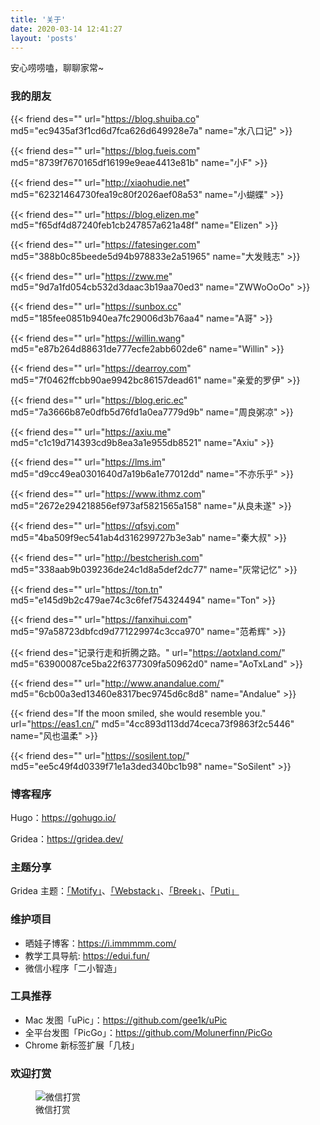 ```yaml
---
title: '关于'
date: 2020-03-14 12:41:27
layout: 'posts'
---
```

安心唠唠嗑，聊聊家常~

### 我的朋友

{{< friend des="" url="https://blog.shuiba.co" md5="ec9435af3f1cd6d7fca626d649928e7a" name="水八口记" >}}

{{< friend des="" url="https://blog.fueis.com" md5="8739f7670165df16199e9eae4413e81b" name="小F" >}}

{{< friend des="" url="http://xiaohudie.net" md5="62321464730fea19c80f2026aef08a53" name="小蝴蝶" >}}

{{< friend des="" url="https://blog.elizen.me" md5="f65df4d87240feb1cb247857a621a48f" name="Elizen" >}}

{{< friend des="" url="https://fatesinger.com" md5="388b0c85beede5d94b978833e2a51965" name="大发贱志" >}}

{{< friend des="" url="https://zww.me" md5="9d7a1fd054cb532d3daac3b19aa70ed3" name="ZWWoOoOo" >}}

{{< friend des="" url="https://sunbox.cc" md5="185fee0851b940ea7fc29006d3b76aa4" name="A哥" >}}

{{< friend des="" url="https://willin.wang" md5="e87b264d88631de777ecfe2abb602de6" name="Willin" >}}

{{< friend des="" url="https://dearroy.com" md5="7f0462ffcbb90ae9942bc86157dead61" name="亲爱的罗伊" >}}

{{< friend des="" url="https://blog.eric.ec" md5="7a3666b87e0dfb5d76fd1a0ea7779d9b" name="周良粥凉" >}}

{{< friend des="" url="https://axiu.me" md5="c1c19d714393cd9b8ea3a1e955db8521" name="Axiu" >}}

{{< friend des="" url="https://lms.im" md5="d9cc49ea0301640d7a19b6a1e77012dd" name="不亦乐乎" >}}

{{< friend des="" url="https://www.ithmz.com" md5="2672e294218856ef973af5821565a158" name="从良未遂" >}}

{{< friend des="" url="https://qfsyj.com" md5="4ba509f9ec541ab4d316299727b3e3ab" name="秦大叔" >}}

{{< friend des="" url="http://bestcherish.com" md5="338aab9b039236de24c1d8a5def2dc77" name="灰常记忆" >}}

{{< friend des="" url="https://ton.tn" md5="e145d9b2c479ae74c3c6fef754324494" name="Ton" >}}

{{< friend des="" url="https://fanxihui.com" md5="97a58723dbfcd9d771229974c3cca970" name="范希辉" >}}

{{< friend des="记录行走和折腾之路。" url="https://aotxland.com/" md5="63900087ce5ba22f6377309fa50962d0" name="AoTxLand" >}}

{{< friend des="" url="http://www.anandalue.com/" md5="6cb00a3ed13460e8317bec9745d6c8d8" name="Andalue" >}}

{{< friend des="If the moon smiled, she would resemble you." url="https://eas1.cn/" md5="4cc893d113dd74ceca73f9863f2c5446" name="风也温柔" >}}

{{< friend des="" url="https://sosilent.top/" md5="ee5c49f4d0339f71e1a3ded340bc1b98" name="SoSilent" >}}


### 博客程序

Hugo：<https://gohugo.io/>

Gridea：<https://gridea.dev/>

### 主题分享

Gridea 主题：[「Motify」](https://github.com/lmm214/gridea-theme-motify)、[「Webstack」](https://github.com/lmm214/gridea-theme-webstack)、[「Breek」](https://github.com/lmm214/gridea-theme-breek)、[「Puti」](https://github.com/lmm214/gridea-theme-puti)

<!--more-->

### 维护项目

- 晒娃子博客：<https://i.immmmm.com/>
- 教学工具导航: <https://edui.fun/>
- 微信小程序「二小智造」

### 工具推荐

- Mac 发图「uPic」：<https://github.com/gee1k/uPic>
- 全平台发图「PicGo」：<https://github.com/Molunerfinn/PicGo>
- Chrome 新标签扩展「几枝」

### 欢迎打赏

<figure>
    <img src="https://lmm.elizen.me/wx.jpg" alt="微信打赏" />
    <figcaption>微信打赏</figcaption>
</figure>
